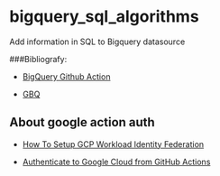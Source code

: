 # bigquery_sql_algorithms
Add information in SQL to Bigquery datasource

###Bibliografy: 
  
  - [BigQuery Github Action](https://github.com/jashparekh/bigquery-action)
  
  
  - [GBQ](https://github.com/wayfair-incubator/gbq)


## About google action auth

  - [How To Setup GCP Workload Identity Federation](https://alexanderhose.com/how-to-setup-gcp-workload-identity-federation/)

  - [Authenticate to Google Cloud from GitHub Actions](https://github.com/google-github-actions/auth)